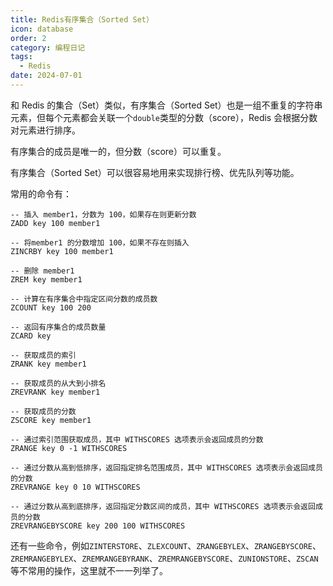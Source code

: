 ```yaml
---
title: Redis有序集合（Sorted Set）
icon: database
order: 2
category: 编程日记
tags: 
  - Redis
date: 2024-07-01
---
```


和 Redis 的集合（Set）类似，有序集合（Sorted Set）也是一组不重复的字符串元素，但每个元素都会关联一个`double`类型的分数（score），Redis 会根据分数对元素进行排序。

有序集合的成员是唯一的，但分数（score）可以重复。

有序集合（Sorted Set）可以很容易地用来实现排行榜、优先队列等功能。

<!-- more -->

常用的命令有：

```redis :no-line-numbers :no-collapsed-lines
-- 插入 member1，分数为 100，如果存在则更新分数
ZADD key 100 member1

-- 将member1 的分数增加 100，如果不存在则插入
ZINCRBY key 100 member1

-- 删除 member1
ZREM key member1

-- 计算在有序集合中指定区间分数的成员数
ZCOUNT key 100 200

-- 返回有序集合的成员数量
ZCARD key

-- 获取成员的索引
ZRANK key member1

-- 获取成员的从大到小排名
ZREVRANK key member1

-- 获取成员的分数
ZSCORE key member1

-- 通过索引范围获取成员，其中 WITHSCORES 选项表示会返回成员的分数
ZRANGE key 0 -1 WITHSCORES

-- 通过分数从高到低排序，返回指定排名范围成员，其中 WITHSCORES 选项表示会返回成员的分数
ZREVRANGE key 0 10 WITHSCORES

-- 通过分数从高到底排序，返回指定分数区间的成员，其中 WITHSCORES 选项表示会返回成员的分数
ZREVRANGEBYSCORE key 200 100 WITHSCORES
```

还有一些命令，例如`ZINTERSTORE`、`ZLEXCOUNT`、`ZRANGEBYLEX`、`ZRANGEBYSCORE`、`ZREMRANGEBYLEX`、`ZREMRANGEBYRANK`、`ZREMRANGEBYSCORE`、`ZUNIONSTORE`、`ZSCAN`等不常用的操作，这里就不一一列举了。
